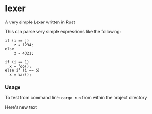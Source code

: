 # lexer
A very simple Lexer written in Rust

This can parse very simple expressions like the following:

    if (i == j)
        z = 1234;
    else
        z = 4321;
  
    if (i == 1)
      x = foo();
    else if (i == 5)
      x = bar();
    
### Usage ###
To test from command line: `cargo run` from within the project directory


Here's new text
